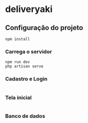 # deliveryaki

## Configuração do projeto

```
npm install
```

### Carrega o servidor

```
npm run dev
php artisan serve
```

### Cadastro e Login

```

```

### Tela inicial

```

```

### Banco de dados

```

```
